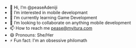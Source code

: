 - 👋 Hi, I’m @peaseAdeniji
- 👀 I’m interested in mobile developmant
- 🌱 I’m currently learning Game Development
- 💞️ I’m looking to collaborate on anything mobile development
- 📫 How to reach me pease@myitura.com
- 😄 Pronouns: She/Her
- ⚡ Fun fact: I'm an obsessive philomath

<!---
peaseAdeniji/peaseAdeniji is a ✨ special ✨ repository because its `README.md` (this file) appears on your GitHub profile.
You can click the Preview link to take a look at your changes.
--->
